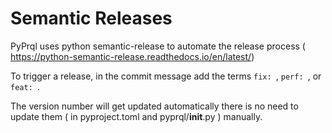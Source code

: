 # Semantic Releases 

PyPrql uses python semantic-release to automate the release process ( https://python-semantic-release.readthedocs.io/en/latest/)

To trigger a release, in the commit message add the terms `fix: `, `perf: `, or `feat: `. 

The version number will get updated automatically there is no need to update them ( in pyproject.toml and pyprql/__init__.py ) manually.
